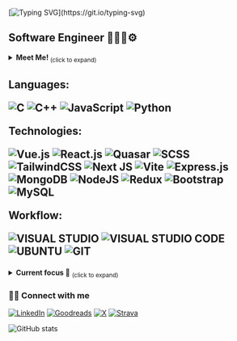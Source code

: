  <div align ="left">
 
 <div>

[![Typing SVG](https://readme-typing-svg.demolab.com?font=Fira+Code&weight=500&pause=1000&random=false&width=435&lines=Hello%2C+I'm+Ana!)](https://git.io/typing-svg)

</div>

<h2>Software Engineer 👷🏻‍♀️⚙️</h2>
<details>
<summary><strong> Meet Me! </strong><sub> (click to expand) </sub></summary>
<br>
Hi! 🙋‍♀️ I am deeply passionate about engineering, programming, design, and mathematics, with a strong commitment to excellence and innovation. 
<br>
👩‍💻 I thrive on solving intricate challenges and delivering innovative solutions that advance technological boundaries. 
<br>
🧮 My enthusiasm for knowledge also extends to tutoring, where I take great pleasure in helping others understand and appreciate the marvels of STEM. 
<br>
🌌 I also dedicate my free time to reading, engaging in sports etc., previously varsity volleyball, and now long-distance running and track & field fostering a balanced and community-focused lifestyle. 🏃‍♀️🧗‍♀️🚴‍♀️🏊‍♀️
<br>
I am committed to making impactful contributions through my work and collaborations. Let’s connect and make a difference together! 🚀
</details>


<h2 align="left">

<p align="left">
Languages:
</p>
 <div>
  
![C](https://img.shields.io/badge/c-%2300599C.svg?style=for-the-badge&logo=c&logoColor=white)
![C++](https://img.shields.io/badge/C%2B%2B-00599C?style=for-the-badge&logo=c%2B%2B&logoColor=white)
![JavaScript](https://img.shields.io/badge/javascript-%23323330.svg?style=for-the-badge&logo=javascript&logoColor=%23F7DF1E)
![Python](https://img.shields.io/badge/python-3670A0?style=for-the-badge&logo=python&logoColor=ffdd54)
 
 </div>
<p align="left">
Technologies:

  ![Vue.js](https://img.shields.io/badge/vuejs-%2335495e.svg?style=for-the-badge&logo=vuedotjs&logoColor=%234FC08D)
  ![React.js](https://img.shields.io/badge/React-20232A?style=for-the-badge&logo=react&logoColor=61DAFB)
  ![Quasar](https://img.shields.io/badge/Quasar-16B7FB?style=for-the-badge&logo=quasar&logoColor=black)
  ![SCSS](https://img.shields.io/badge/SCSS-hotpink.svg?style=for-the-badge&logo=SASS&logoColor=white)
  ![TailwindCSS](https://img.shields.io/badge/tailwindcss-%2338B2AC.svg?style=for-the-badge&logo=tailwind-css&logoColor=white)
  ![Next JS](https://img.shields.io/badge/Next-black?style=for-the-badge&logo=next.js&logoColor=white)
  ![Vite](https://img.shields.io/badge/vite-%23646CFF.svg?style=for-the-badge&logo=vite&logoColor=white)
  ![Express.js](https://img.shields.io/badge/Express.js-404D59?style=for-the-badge)
  ![MongoDB](https://img.shields.io/badge/MongoDB-4EA94B?style=for-the-badge&logo=mongodb&logoColor=white)
  ![NodeJS](https://img.shields.io/badge/node.js-6DA55F?style=for-the-badge&logo=node.js&logoColor=white)
  ![Redux](https://img.shields.io/badge/Redux-593D88?style=for-the-badge&logo=redux&logoColor=white)
  ![Bootstrap](https://img.shields.io/badge/Bootstrap-563D7C?style=for-the-badge&logo=bootstrap&logoColor=white)
  ![MySQL](https://img.shields.io/badge/MySQL-00000F?style=for-the-badge&logo=mysql&logoColor=white)

Workflow: 
 
  ![VISUAL STUDIO](https://img.shields.io/badge/Visual_Studio-5C2D91?style=for-the-badge&logo=visual%20studio&logoColor=white)
  ![VISUAL STUDIO CODE](https://img.shields.io/badge/Visual_Studio_Code-0078D4?style=for-the-badge&logo=visual%20studio%20code&logoColor=white)
  ![UBUNTU](https://img.shields.io/badge/Ubuntu-E95420?style=for-the-badge&logo=ubuntu&logoColor=white)  ![GIT](https://img.shields.io/badge/GIT-E44C30?style=for-the-badge&logo=git&logoColor=white)

</p>

</h2>
<details>
<summary><strong> Current focus 🔎</strong> <sub> (click to expand) </sub></summary>
<br>
Working on my B.S final project 📈
<br>
30 days of Javascript @leetcode 🚀
<br>
Studying up ✍🏻
<br>
Learning NeoVIM 🐢
</details>

<h3>🙋‍♀️ Connect with me  </h3>

<div align="left">

  [![LinkedIn](https://img.shields.io/badge/linkedin-%230077B5.svg?style=for-the-badge&logo=linkedin&logoColor=white)](https://www.linkedin.com/in/ana-novkovic/)
  [![Goodreads](https://img.shields.io/badge/Goodreads-F3F1EA?style=for-the-badge&logo=goodreads&logoColor=372213)](https://www.goodreads.com/odetoliterature)
  [![X](https://img.shields.io/badge/X-%23000000.svg?style=for-the-badge&logo=X&logoColor=white)](https://twitter.com/anaiscoding)
  [![Strava](https://img.shields.io/badge/Strava-fff?style=for-the-badge&logo=Strava&logoColor=orange)](https://www.strava.com/athletes/113486741)

</div>
</div>  
<div>
 
 ![GitHub stats](https://github-readme-stats.vercel.app/api?username=a9na&show_icons=true&theme=radical)
 
</div>

